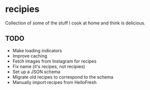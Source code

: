 # recipies

Collection of some of the stuff I cook at home and think is delicious.

## TODO

- Make loading indicators
- Improve caching
- Fetch images from Instagram for recipes
- Fix name (it's recipes, not recipies)
- Set up a JSON schema
- Migrate old recipes to correspond to the schema
- Manually import recipes from HelloFresh
